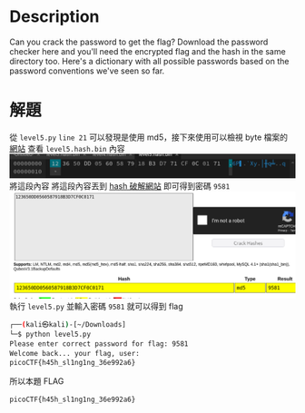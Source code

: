 # Description
Can you crack the password to get the flag? Download the password checker here and you'll need the encrypted flag and the hash in the same directory too. Here's a dictionary with all possible passwords based on the password conventions we've seen so far.


# 解題
從 `level5.py` `line 21` 可以發現是使用 md5，接下來使用可以檢視 byte 檔案的 [網站](https://hexed.it/) 查看 `level5.hash.bin` 內容
![byte](../assets/PW_Crack5__1.png)
將這段內容
將這段內容丟到 [hash 破解網站](https://crackstation.net/) 即可得到密碼 `9581`
![pqssword](../assets/PW_Crack5__2.png)
執行 `level5.py` 並輸入密碼 `9581` 就可以得到 flag
```bash
┌──(kali㉿kali)-[~/Downloads]
└─$ python level5.py 
Please enter correct password for flag: 9581
Welcome back... your flag, user:
picoCTF{h45h_sl1ng1ng_36e992a6}
```



<!-- flag -->
所以本題 FLAG 
```text
picoCTF{h45h_sl1ng1ng_36e992a6}
```
